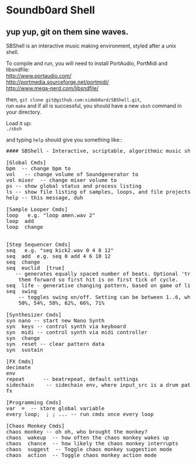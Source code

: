 # Soundb0ard Shell

## yup yup, git on them sine waves.

SBShell is an interactive music making environment, styled after a unix shell.  

To compile and run, you will need to install PortAudio, PortMidi and libsndfile:  
http://www.portaudio.com/  
http://portmedia.sourceforge.net/portmidi/  
http://www.mega-nerd.com/libsndfile/  

then, `git clone git@github.com:sideb0ard/SBShell.git`,  
run `make`
and if all is successful, you should have a new `sbsh` command in your directory.

Load it up:  
`./sbsh`

and typing `help` should give you something like::  
 
<pre>
#### SBShell - Interactive, scriptable, algorithmic music shell ####

[Global Cmds]
bpm <bpm> -- change bpm to <bpm>
vol <soundgen_num> <vol> -- change volume of Soundgenerator to <vol>
vol mixer <vol> -- change mixer volume to <vol>
ps -- show global status and process listing
ls -- show file listing of samples, loops, and file projects
help -- this message, duh

[Sample Looper Cmds]
loop <sample> <bars> e.g. "loop amen.wav 2"
loop <soundgen_num> add <sample> <bars>
loop <soundgen_num> change <parameter> <val>


[Step Sequencer Cmds]
seq <sample> <pattern> e.g. "seq kick2.wav 0 4 8 12"
seq <soundgen_num> add <pattern> e.g. seq 0 add 4 6 10 12
seq <soundgen_num> change <pattern>
seq <soundgen_num> euclid <num_hits> [true]
   -- generates equally spaced number of beats. Optional 'true' shifts
    them forward so first hit is on first tick of cycle.
seq <soundgen_num> life - generative changing pattern, based on game of life
seq <soundgen_num> swing <swing_setting>
    -- toggles swing on/off. Setting can be between 1..6, which represent
    50%, 54%, 58%, 62%, 66%, 71%

[Synthesizer Cmds]
syn nano -- start new Nano Synth
syn <soundgen_num> keys -- control synth via keyboard
syn <soundgen_num> midi -- control synth via midi controller
syn <soundgen_num> change <parameter> <val>
syn <soundgen_num> reset -- clear pattern data
syn <soundgen_num> sustain <val>

[FX Cmds]
decimate  <sound_gen_number>
env       <sound_gen_number> <loop_len> <type>
repeat    <sound_gen_number> <loop_len> -- beatrepeat, default settings
sidechain <sound_gen_number> <input_src> <mix> -- sidechain env, where input_src is a drum pattern
fx        <sound_gen_number> <fx_num> <parameter> <val>

[Programming Cmds]
var <var_name> = <value> -- store global variable
every loop; <cmd1> ; <cmd2>; ... -- run cmds once every loop

[Chaos Monkey Cmds]
chaos monkey -- oh oh, who brought the monkey?
chaos <soundgen_num> wakeup <time_seconds> -- how often the chaos monkey wakes up
chaos <soundgen_num> chance <percent> -- how likely the chaos monkey interrupts
chaos <soundgen_num> suggest <true|false> -- Toggle chaos monkey suggestion mode
chaos <soundgen_num> action <true|false> -- Toggle chaos monkey action mode
</pre>
